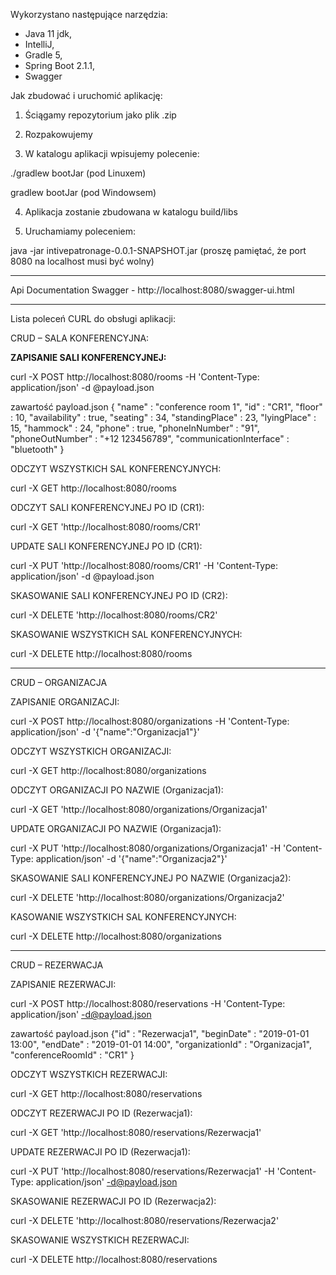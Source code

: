 Wykorzystano następujące narzędzia:

- Java 11 jdk,
- IntelliJ, 
- Gradle 5,
- Spring Boot 2.1.1,
- Swagger


Jak zbudować i uruchomić aplikację:

1. Ściągamy repozytorium jako plik .zip

2. Rozpakowujemy

3. W katalogu aplikacji wpisujemy polecenie:

./gradlew bootJar    (pod Linuxem)

gradlew bootJar    (pod Windowsem)

4. Aplikacja zostanie zbudowana w katalogu build/libs

5. Uruchamiamy poleceniem:

java -jar intivepatronage-0.0.1-SNAPSHOT.jar    (proszę pamiętać, że port 8080 na localhost musi być wolny)

******************************************************************
Api Documentation Swagger - http://localhost:8080/swagger-ui.html
******************************************************************

Lista poleceń CURL do obsługi aplikacji:

CRUD – SALA KONFERENCYJNA:

**ZAPISANIE SALI KONFERENCYJNEJ:**

curl -X POST http://localhost:8080/rooms -H 'Content-Type: application/json' -d @payload.json

zawartość payload.json
{
"name" : "conference room 1",
"id" : "CR1",
"floor" : 10,
"availability" : true,
"seating" : 34,
"standingPlace" : 23,
"lyingPlace" : 15,
"hammock" : 24,
"phone" : true,
"phoneInNumber" : "91",
"phoneOutNumber" : "+12 123456789",
"communicationInterface" : "bluetooth"
}


ODCZYT WSZYSTKICH SAL KONFERENCYJNYCH:

curl -X GET http://localhost:8080/rooms


ODCZYT SALI KONFERENCYJNEJ PO ID (CR1):

curl -X GET 'http://localhost:8080/rooms/CR1'


UPDATE SALI KONFERENCYJNEJ PO ID (CR1):

curl -X PUT 'http://localhost:8080/rooms/CR1' -H 'Content-Type: application/json' -d @payload.json


SKASOWANIE SALI KONFERENCYJNEJ PO ID (CR2):

curl -X DELETE 'http://localhost:8080/rooms/CR2'


SKASOWANIE WSZYSTKICH SAL KONFERENCYJNYCH:

curl -X DELETE http://localhost:8080/rooms

******************************************************************

CRUD – ORGANIZACJA

ZAPISANIE ORGANIZACJI:

curl -X POST  http://localhost:8080/organizations -H 'Content-Type: application/json' -d '{"name":"Organizacja1"}'


ODCZYT WSZYSTKICH ORGANIZACJI:

curl -X GET http://localhost:8080/organizations


ODCZYT ORGANIZACJI PO NAZWIE (Organizacja1):

curl -X GET 'http://localhost:8080/organizations/Organizacja1'


UPDATE ORGANIZACJI PO NAZWIE (Organizacja1):

curl -X PUT 'http://localhost:8080/organizations/Organizacja1' -H 'Content-Type: application/json' -d '{"name":"Organizacja2"}'


SKASOWANIE SALI KONFERENCYJNEJ PO NAZWIE (Organizacja2):

curl -X DELETE 'http://localhost:8080/organizations/Organizacja2'


KASOWANIE WSZYSTKICH SAL KONFERENCYJNYCH:

curl -X DELETE http://localhost:8080/organizations

******************************************************************

CRUD – REZERWACJA

ZAPISANIE REZERWACJI:

curl -X POST http://localhost:8080/reservations -H 'Content-Type: application/json' -d@payload.json

zawartość payload.json
{"id" : "Rezerwacja1",
"beginDate" : "2019-01-01 13:00",
"endDate" : "2019-01-01 14:00",
"organizationId" : "Organizacja1",
"conferenceRoomId" : "CR1"
}


ODCZYT WSZYSTKICH REZERWACJI:

curl -X GET http://localhost:8080/reservations


ODCZYT REZERWACJI PO ID (Rezerwacja1):

curl -X GET 'http://localhost:8080/reservations/Rezerwacja1'


UPDATE REZERWACJI PO ID (Rezerwacja1):

curl -X PUT 'http://localhost:8080/reservations/Rezerwacja1' -H 'Content-Type: application/json' -d@payload.json


SKASOWANIE REZERWACJI PO ID (Rezerwacja2):

curl -X DELETE 'http://localhost:8080/reservations/Rezerwacja2'


SKASOWANIE WSZYSTKICH REZERWACJI:

curl -X DELETE http://localhost:8080/reservations
